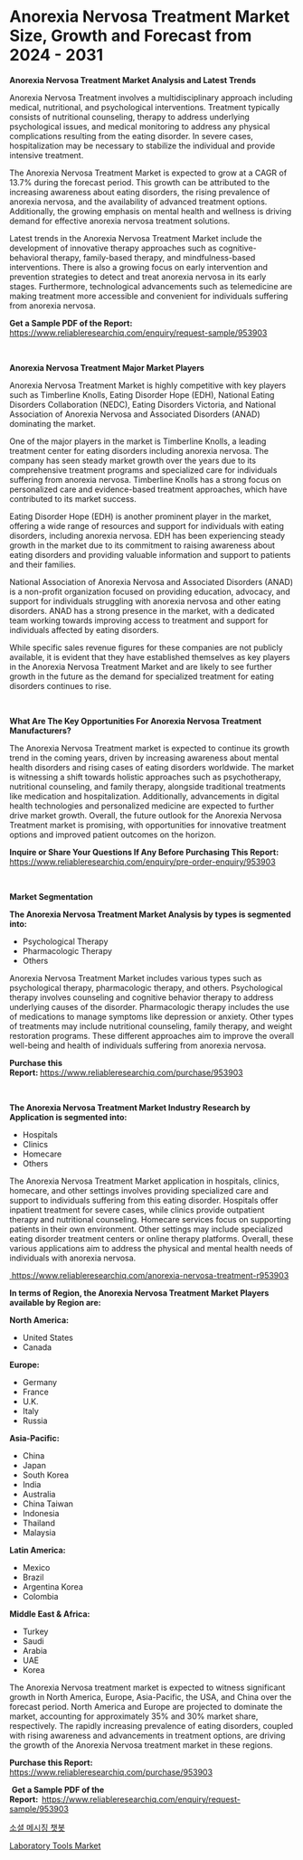<p><h1>Anorexia Nervosa Treatment Market Size, Growth and Forecast from 2024 - 2031</h1></p><p><strong>Anorexia Nervosa Treatment Market Analysis and Latest Trends</strong></p>
<p><p>Anorexia Nervosa Treatment involves a multidisciplinary approach including medical, nutritional, and psychological interventions. Treatment typically consists of nutritional counseling, therapy to address underlying psychological issues, and medical monitoring to address any physical complications resulting from the eating disorder. In severe cases, hospitalization may be necessary to stabilize the individual and provide intensive treatment.</p><p>The Anorexia Nervosa Treatment Market is expected to grow at a CAGR of 13.7% during the forecast period. This growth can be attributed to the increasing awareness about eating disorders, the rising prevalence of anorexia nervosa, and the availability of advanced treatment options. Additionally, the growing emphasis on mental health and wellness is driving demand for effective anorexia nervosa treatment solutions.</p><p>Latest trends in the Anorexia Nervosa Treatment Market include the development of innovative therapy approaches such as cognitive-behavioral therapy, family-based therapy, and mindfulness-based interventions. There is also a growing focus on early intervention and prevention strategies to detect and treat anorexia nervosa in its early stages. Furthermore, technological advancements such as telemedicine are making treatment more accessible and convenient for individuals suffering from anorexia nervosa.</p></p>
<p><strong>Get a Sample PDF of the Report:&nbsp;</strong> <a href="https://www.reliableresearchiq.com/enquiry/request-sample/953903">https://www.reliableresearchiq.com/enquiry/request-sample/953903</a></p>
<p>&nbsp;</p>
<p><strong>Anorexia Nervosa Treatment Major Market Players</strong></p>
<p><p>Anorexia Nervosa Treatment Market is highly competitive with key players such as Timberline Knolls, Eating Disorder Hope (EDH), National Eating Disorders Collaboration (NEDC), Eating Disorders Victoria, and National Association of Anorexia Nervosa and Associated Disorders (ANAD) dominating the market. </p><p>One of the major players in the market is Timberline Knolls, a leading treatment center for eating disorders including anorexia nervosa. The company has seen steady market growth over the years due to its comprehensive treatment programs and specialized care for individuals suffering from anorexia nervosa. Timberline Knolls has a strong focus on personalized care and evidence-based treatment approaches, which have contributed to its market success.</p><p>Eating Disorder Hope (EDH) is another prominent player in the market, offering a wide range of resources and support for individuals with eating disorders, including anorexia nervosa. EDH has been experiencing steady growth in the market due to its commitment to raising awareness about eating disorders and providing valuable information and support to patients and their families.</p><p>National Association of Anorexia Nervosa and Associated Disorders (ANAD) is a non-profit organization focused on providing education, advocacy, and support for individuals struggling with anorexia nervosa and other eating disorders. ANAD has a strong presence in the market, with a dedicated team working towards improving access to treatment and support for individuals affected by eating disorders.</p><p>While specific sales revenue figures for these companies are not publicly available, it is evident that they have established themselves as key players in the Anorexia Nervosa Treatment Market and are likely to see further growth in the future as the demand for specialized treatment for eating disorders continues to rise.</p></p>
<p>&nbsp;</p>
<p><strong>What Are The Key Opportunities For Anorexia Nervosa Treatment Manufacturers?</strong></p>
<p><p>The Anorexia Nervosa Treatment market is expected to continue its growth trend in the coming years, driven by increasing awareness about mental health disorders and rising cases of eating disorders worldwide. The market is witnessing a shift towards holistic approaches such as psychotherapy, nutritional counseling, and family therapy, alongside traditional treatments like medication and hospitalization. Additionally, advancements in digital health technologies and personalized medicine are expected to further drive market growth. Overall, the future outlook for the Anorexia Nervosa Treatment market is promising, with opportunities for innovative treatment options and improved patient outcomes on the horizon.</p></p>
<p><strong>Inquire or Share Your Questions If Any Before Purchasing This Report:</strong> <a href="https://www.reliableresearchiq.com/enquiry/pre-order-enquiry/953903">https://www.reliableresearchiq.com/enquiry/pre-order-enquiry/953903</a></p>
<p>&nbsp;</p>
<p><strong>Market Segmentation</strong></p>
<p><strong>The Anorexia Nervosa Treatment Market Analysis by types is segmented into:</strong></p>
<p><ul><li>Psychological Therapy</li><li>Pharmacologic Therapy</li><li>Others</li></ul></p>
<p><p>Anorexia Nervosa Treatment Market includes various types such as psychological therapy, pharmacologic therapy, and others. Psychological therapy involves counseling and cognitive behavior therapy to address underlying causes of the disorder. Pharmacologic therapy includes the use of medications to manage symptoms like depression or anxiety. Other types of treatments may include nutritional counseling, family therapy, and weight restoration programs. These different approaches aim to improve the overall well-being and health of individuals suffering from anorexia nervosa.</p></p>
<p><strong>Purchase this Report:&nbsp;</strong><a href="https://www.reliableresearchiq.com/purchase/953903">https://www.reliableresearchiq.com/purchase/953903</a></p>
<p>&nbsp;</p>
<p><strong>The Anorexia Nervosa Treatment Market Industry Research by Application is segmented into:</strong></p>
<p><ul><li>Hospitals</li><li>Clinics</li><li>Homecare</li><li>Others</li></ul></p>
<p><p>The Anorexia Nervosa Treatment Market application in hospitals, clinics, homecare, and other settings involves providing specialized care and support to individuals suffering from this eating disorder. Hospitals offer inpatient treatment for severe cases, while clinics provide outpatient therapy and nutritional counseling. Homecare services focus on supporting patients in their own environment. Other settings may include specialized eating disorder treatment centers or online therapy platforms. Overall, these various applications aim to address the physical and mental health needs of individuals with anorexia nervosa.</p></p>
<p><a href="https://www.reliableresearchiq.com/anorexia-nervosa-treatment-r953903">&nbsp;https://www.reliableresearchiq.com/anorexia-nervosa-treatment-r953903</a></p>
<p><strong>In terms of Region, the Anorexia Nervosa Treatment Market Players available by Region are:</strong></p>
<p>
    <p> <strong> North America: </strong>
        <ul>
            <li>United States</li>
            <li>Canada</li>
        </ul>
        </p> 
    <p> <strong> Europe: </strong>
        <ul>
            <li>Germany</li>
            <li>France</li>
            <li>U.K.</li>
            <li>Italy</li>
            <li>Russia</li>
        </ul>
        </p> 
    <p> <strong> Asia-Pacific: </strong>
        <ul>
            <li>China</li>
            <li>Japan</li>
            <li>South Korea</li>
            <li>India</li>
            <li>Australia</li>
            <li>China Taiwan</li>
            <li>Indonesia</li>
            <li>Thailand</li>
            <li>Malaysia</li>
        </ul>
        </p> 
    <p> <strong> Latin America: </strong>
        <ul>
            <li>Mexico</li>
            <li>Brazil</li>
            <li>Argentina Korea</li>
            <li>Colombia</li>
        </ul>
        </p> 
    <p> <strong> Middle East & Africa: </strong>
        <ul>
            <li>Turkey</li>
            <li>Saudi</li>
            <li>Arabia</li>
            <li>UAE</li>
            <li>Korea</li>
        </ul>
    </p>
    </p>
<p><p>The Anorexia Nervosa treatment market is expected to witness significant growth in North America, Europe, Asia-Pacific, the USA, and China over the forecast period. North America and Europe are projected to dominate the market, accounting for approximately 35% and 30% market share, respectively. The rapidly increasing prevalence of eating disorders, coupled with rising awareness and advancements in treatment options, are driving the growth of the Anorexia Nervosa treatment market in these regions.</p></p>
<p><strong>Purchase this Report: </strong><a href="https://www.reliableresearchiq.com/purchase/953903">https://www.reliableresearchiq.com/purchase/953903</a></p>
<p>&nbsp;<strong>Get a Sample PDF of the Report:&nbsp;&nbsp;</strong><a href="https://www.reliableresearchiq.com/enquiry/request-sample/953903">https://www.reliableresearchiq.com/enquiry/request-sample/953903</a></p>
<p><strong></strong></p>
<p><p><a href="https://github.com/vss5505pa7z1p/Market-Research-Report-List-3/blob/main/444412981629.md">소셜 메시징 챗봇</a></p><p><a href="https://github.com/vregtldg37/Market-Research-Report-List-1/blob/main/laboratory-tools-market.md">Laboratory Tools Market</a></p></p>